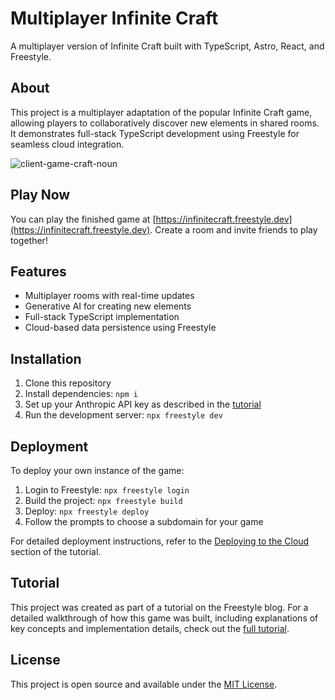 # Multiplayer Infinite Craft

A multiplayer version of Infinite Craft built with TypeScript, Astro, React, and Freestyle.

## About

This project is a multiplayer adaptation of the popular Infinite Craft game, allowing players to collaboratively discover new elements in shared rooms. It demonstrates full-stack TypeScript development using Freestyle for seamless cloud integration.

![client-game-craft-noun](https://github.com/kevgug/multiplayer-infinite-craft/assets/37193648/bd752979-d914-427e-8c35-08c9ff105a60)

## Play Now

You can play the finished game at [https://infinitecraft.freestyle.dev](https://infinitecraft.freestyle.dev). Create a room and invite friends to play together!

## Features

- Multiplayer rooms with real-time updates
- Generative AI for creating new elements
- Full-stack TypeScript implementation
- Cloud-based data persistence using Freestyle

## Installation

1. Clone this repository
2. Install dependencies: `npm i`
3. Set up your Anthropic API key as described in the [tutorial](https://blog.freestyle.dev/posts/multiplayer-infinite-craft#setup)
4. Run the development server: `npx freestyle dev`

## Deployment

To deploy your own instance of the game:

1. Login to Freestyle: `npx freestyle login`
2. Build the project: `npx freestyle build`
3. Deploy: `npx freestyle deploy`
4. Follow the prompts to choose a subdomain for your game

For detailed deployment instructions, refer to the [Deploying to the Cloud](https://blog.freestyle.dev/posts/multiplayer-infinite-craft#deploying-to-the-cloud) section of the tutorial.

## Tutorial

This project was created as part of a tutorial on the Freestyle blog. For a detailed walkthrough of how this game was built, including explanations of key concepts and implementation details, check out the [full tutorial](https://blog.freestyle.dev/posts/multiplayer-infinite-craft).

## License

This project is open source and available under the [MIT License](LICENSE).
